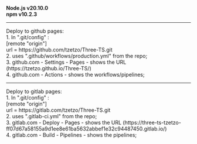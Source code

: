 <div><strong>Node.js v20.10.0</strong></div>
<div><strong>npm v10.2.3</strong></div>
<hr>
<div>Deploy to github pages:</div>
<div>1. In ".git/config" : </div>
    <div>[remote "origin"]</div>
        <div>url = https://github.com/tzetzo/Three-TS.git</div>
<div>2. uses ".github/workflows/production.yml" from the repo;</div>
<div>3. github.com - Settings - Pages - shows the URL (https://tzetzo.github.io/Three-TS/)</div>
<div>4. github.com - Actions - shows the workflows/pipelines;</div>
<hr>
<div>Deploy to gitlab pages:</div>
<div>1. In ".git/config" : </div>
    <div>[remote "origin"]</div>
        <div>url = https://gitlab.com/tzetzo/Three-TS.git</div>
<div>2. uses ".gitlab-ci.yml" from the repo;</div>
<div>3. gitlab.com - Deploy - Pages - shows the URL (https://three-ts-tzetzo-ff07d67a58155a9d1ee8e61ba5632abbef1e32c94487450.gitlab.io/)</div>
<div>4. gitlab.com - Build - Pipelines - shows the pipelines;</div>